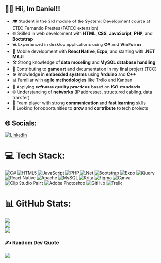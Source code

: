 ## 👨‍💻 Hii, Im Daniel!!

- 🎓 Student in the 3rd module of the Systems Development course at ETEC Fernando Prestes (FATEC extension)  
- 🌐 Skilled in web development with **HTML**, **CSS**, **JavaScript**, **PHP**, and **Bootstrap**  
- 💻 Experienced in desktop applications using **C#** and **WinForms**  
- 📱 Mobile development with **React Native**, **Expo**, and starting with **.NET MAUI**  
- 🛠️ Strong knowledge of **data modeling** and **MySQL database handling**  
- 🎨 Contributing to **game art** and documentation in my final project (TCC)  
- ⚙️ Knowledge in **embedded systems** using **Arduino** and **C++**  
- 📊 Familiar with **agile methodologies** like Trello and Kanban  
- 🧪 Applying **software quality practices** based on **ISO standards**  
- 🌐 Understanding of **networks** (IP addresses, structured cabling, data transfer)  
- 🤝 Team player with strong **communication** and **fast learning** skills  
- 🚀 Looking for opportunities to **grow** and **contribute** to tech projects


## 🌐 Socials:
[![LinkedIn](https://img.shields.io/badge/LinkedIn-%230077B5.svg?logo=linkedin&logoColor=white)](https://linkedin.com/in/https://www.linkedin.com/in/daniel-almeida-03606a2b7/) 

# 💻 Tech Stack:
![C#](https://img.shields.io/badge/c%23-%23239120.svg?style=for-the-badge&logo=csharp&logoColor=white) ![HTML5](https://img.shields.io/badge/html5-%23E34F26.svg?style=for-the-badge&logo=html5&logoColor=white) ![JavaScript](https://img.shields.io/badge/javascript-%23323330.svg?style=for-the-badge&logo=javascript&logoColor=%23F7DF1E) ![PHP](https://img.shields.io/badge/php-%23777BB4.svg?style=for-the-badge&logo=php&logoColor=white) ![.Net](https://img.shields.io/badge/.NET-5C2D91?style=for-the-badge&logo=.net&logoColor=white) ![Bootstrap](https://img.shields.io/badge/bootstrap-%238511FA.svg?style=for-the-badge&logo=bootstrap&logoColor=white) ![Expo](https://img.shields.io/badge/expo-1C1E24?style=for-the-badge&logo=expo&logoColor=#D04A37) ![jQuery](https://img.shields.io/badge/jquery-%230769AD.svg?style=for-the-badge&logo=jquery&logoColor=white) ![React Native](https://img.shields.io/badge/react_native-%2320232a.svg?style=for-the-badge&logo=react&logoColor=%2361DAFB) ![Apache](https://img.shields.io/badge/apache-%23D42029.svg?style=for-the-badge&logo=apache&logoColor=white) ![MySQL](https://img.shields.io/badge/mysql-4479A1.svg?style=for-the-badge&logo=mysql&logoColor=white) ![Krita](https://img.shields.io/badge/Krita-203759?style=for-the-badge&logo=krita&logoColor=EEF37B) ![Figma](https://img.shields.io/badge/figma-%23F24E1E.svg?style=for-the-badge&logo=figma&logoColor=white) ![Canva](https://img.shields.io/badge/Canva-%2300C4CC.svg?style=for-the-badge&logo=Canva&logoColor=white) ![Clip Studio Paint](https://img.shields.io/badge/ClipStudioPaint-%23CFD3D3.svg?style=for-the-badge&logo=ClipStudioPaint&logoColor=white) ![Adobe Photoshop](https://img.shields.io/badge/adobe%20photoshop-%2331A8FF.svg?style=for-the-badge&logo=adobe%20photoshop&logoColor=white) ![GitHub](https://img.shields.io/badge/github-%23121011.svg?style=for-the-badge&logo=github&logoColor=white) ![Trello](https://img.shields.io/badge/Trello-%23026AA7.svg?style=for-the-badge&logo=Trello&logoColor=white)
# 📊 GitHub Stats:
![](https://github-readme-stats.vercel.app/api?username=d4n-oi&theme=dark&hide_border=false&include_all_commits=true&count_private=true)<br/>
![](https://nirzak-streak-stats.vercel.app/?user=d4n-oi&theme=dark&hide_border=false)<br/>
![](https://github-readme-stats.vercel.app/api/top-langs/?username=d4n-oi&theme=dark&hide_border=false&include_all_commits=true&count_private=true&layout=compact)

### ✍️ Random Dev Quote
![](https://quotes-github-readme.vercel.app/api?type=horizontal&theme=radical)

<!-- Proudly created with GPRM ( https://gprm.itsvg.in ) -->
